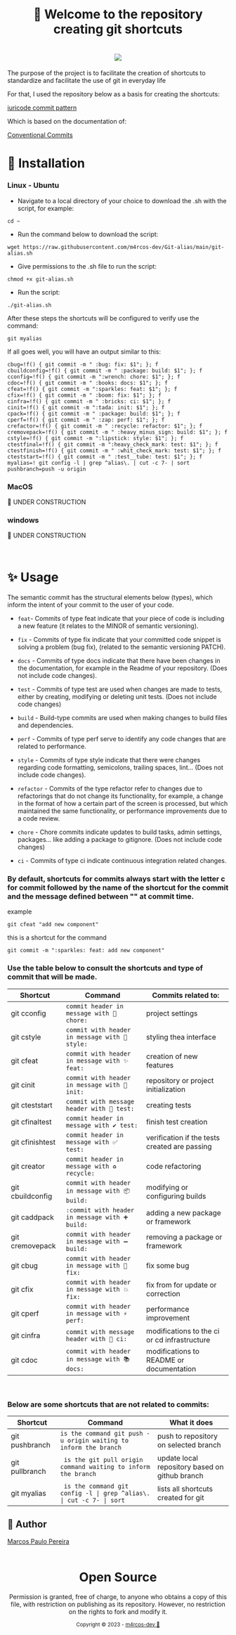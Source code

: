 <h1 align="center">🎉 Welcome to the repository creating git shortcuts </h1>

<h1 align="center">
   <img src="https://github.com/m4rcos-dev/FullStack-vehicle-catalog/assets/104791582/5001a8ce-1737-47b3-98aa-9933375e1a3a">
</h1>

<p>The purpose of the project is to facilitate the creation of shortcuts to standardize and facilitate the use of git in everyday life</p>
<p>For that, I used the repository below as a basis for creating the shortcuts:</p>

[iuricode commit pattern](https://github.com/iuricode/commit-patterns)

<p>Which is based on the documentation of:</p>

[Conventional Commits](https://www.conventionalcommits.org/en/v1.0.0/)

# 🔨 Installation

### Linux - Ubuntu

- Navigate to a local directory of your choice to download the .sh with the script, for example:

```
cd ~
```

- Run the command below to download the script:

```
wget https://raw.githubusercontent.com/m4rcos-dev/Git-alias/main/git-alias.sh
```

- Give permissions to the .sh file to run the script:

```
chmod +x git-alias.sh
```

- Run the script:

```
./git-alias.sh
```

After these steps the shortcuts will be configured to verify use the command:

```
git myalias
```

If all goes well, you will have an output similar to this:

```caddpack=!f() { git commit -m " :heavy_plus_sign: build: $1"; }; f
cbug=!f() { git commit -m " :bug: fix: $1"; }; f
cbuildconfig=!f() { git commit -m " :package: build: $1"; }; f
cconfig=!f() { git commit -m ":wrench: chore: $1"; }; f
cdoc=!f() { git commit -m " :books: docs: $1"; }; f
cfeat=!f() { git commit -m ":sparkles: feat: $1"; }; f
cfix=!f() { git commit -m " :boom: fix: $1"; }; f
cinfra=!f() { git commit -m " :bricks: ci: $1"; }; f
cinit=!f() { git commit -m ":tada: init: $1"; }; f
cpack=!f() { git commit -m " :package: build: $1"; }; f
cperf=!f() { git commit -m " :zap: perf: $1"; }; f
crefactor=!f() { git commit -m " :recycle: refactor: $1"; }; f
cremovepack=!f() { git commit -m " :heavy_minus_sign: build: $1"; }; f
cstyle=!f() { git commit -m ":lipstick: style: $1"; }; f
ctestfinal=!f() { git commit -m ":heavy_check_mark: test: $1"; }; f
ctestfinish=!f() { git commit -m " :whit_check_mark: test: $1"; }; f
cteststart=!f() { git commit -m " :test__tube: test: $1"; }; f
myalias=! git config -l | grep ^alias\. | cut -c 7- | sort
pushbranch=push -u origin
```

### MacOS

🚧 UNDER CONSTRUCTION

### windows

🚧 UNDER CONSTRUCTION

<br>

# ✨ Usage

The semantic commit has the structural elements below (types), which inform the intent of your commit to the user of your code.

- `feat`- Commits of type feat indicate that your piece of code is including a new feature (it relates to the MINOR of semantic versioning).

- `fix` - Commits of type fix indicate that your committed code snippet is solving a problem (bug fix), (related to the semantic versioning PATCH).

- `docs` - Commits of type docs indicate that there have been changes in the documentation, for example in the Readme of your repository. (Does not include code changes).

- `test` - Commits of type test are used when changes are made to tests, either by creating, modifying or deleting unit tests. (Does not include code changes)

- `build` - Build-type commits are used when making changes to build files and dependencies.

- `perf` - Commits of type perf serve to identify any code changes that are related to performance.

- `style` - Commits of type style indicate that there were changes regarding code formatting, semicolons, trailing spaces, lint... (Does not include code changes).

- `refactor` - Commits of the type refactor refer to changes due to refactorings that do not change its functionality, for example, a change in the format of how a certain part of the screen is processed, but which maintained the same functionality, or performance improvements due to a code review.

- `chore` - Chore commits indicate updates to build tasks, admin settings, packages... like adding a package to gitignore. (Does not include code changes)

- `ci` - Commits of type ci indicate continuous integration related changes.

### By default, shortcuts for commits always start with the letter c for commit followed by the name of the shortcut for the commit and the message defined between "" at commit time.

example

```
git cfeat "add new component"
```

this is a shortcut for the command

```
git commit -m ":sparkles: feat: add new component"
```

### Use the table below to consult the shortcuts and type of commit that will be made.

<table>
   <thead>
     <tr>
       <th>Shortcut</th>
       <th>Command</th>
       <th>Commits related to:</th>
     </tr>
   </thead>
  <tbody>
     <tr>
       <td>git cconfig</td>
       <td><code>commit header in message with 🔧 chore: </code></td>
       <td>project settings</td>
     </tr>
     <tr>
       <td>git cstyle</td>
       <td><code>commit with header in message with 💄 style:</code></td>
       <td> styling thea interface</td>
     </tr>
     <tr>
       <td>git cfeat</td>
       <td><code>commit with header in message with ✨ feat: </code></td>
       <td>creation of new features</td>
     </tr>
     <tr>
       <td>git cinit</td>
       <td><code>commit with header in message with 🎉 init: </code></td>
       <td>repository or project initialization</td>
     </tr>
     <tr>
       <td>git cteststart</td>
       <td><code>commit with message header with 🧪 test:</code></td>
       <td>creating tests</td>
     </tr>
     <tr>
       <td>git cfinaltest</td>
       <td><code>commit header in message with ✔️ test:</code></td>
       <td>finish test creation</td>
     </tr>
     <tr>
       <td>git cfinishtest</td>
       <td><code>commit header in message with ✅ test: </code></td>
       <td>verification if the tests created are passing</td>
     </tr>
     <tr>
       <td>git creator</td>
       <td><code>commit header in message with ♻️ recycle: </code></td>
       <td>code refactoring</td>
     </tr>
     <tr>
       <td>git cbuildconfig</td>
       <td><code>commit with header in message with 📦 build:</code></td>
       <td>modifying or configuring builds</td>
     </tr>
     <tr>
       <td>git caddpack</td>
       <td><code>:commit with header in message with ➕ build:</code></td>
       <td>adding a new package or framework</td>
     </tr>
     <tr>
       <td>git cremovepack</td>
       <td><code>commit with header in message with ➖ build:</code></td>
       <td>removing a package or framework</td>
     </tr>
     <tr>
       <td>git cbug</td>
       <td><code>commit with header in message with 🐛 fix:</code></td>
       <td>fix some bug</td>
     </tr>
     <tr>
       <td>git cfix</td>
       <td><code>commit with header in message with 💥 fix: </code></td>
       <td>fix from for update or correction</td>
     </tr>
     <tr>
       <td>git cperf</td>
       <td><code>commit with header in message with ⚡ perf: </code></td>
       <td>performance improvement</td>
     </tr>
     <tr>
       <td>git cinfra</td>
       <td><code>commit with message header with 🧱 ci:</code></td>
       <td>modifications to the ci or cd infrastructure</td>
     </tr>
     <tr>
       <td>git cdoc</td>
       <td><code>commit with header in message with 📚 docs: </code></td>
       <td>modifications to README or documentation</td>
     </tr>
   </tbody>
</table>

<br>

### Below are some shortcuts that are not related to commits:

<table>
   <thead>
     <tr>
       <th>Shortcut</th>
       <th>Command</th>
       <th>What it does</th>
     </tr>
   </thead>
  <tbody>
     <tr>
       <td>git pushbranch</td>
       <td><code>is the command git push -u origin waiting to inform the branch</code></td>
       <td>push to repository on selected branch</td>
     </tr>
     <tr>
       <td>git pullbranch</td>
       <td><code> is the git pull origin command waiting to inform the branch </code></td>
       <td>update local repository based on github branch</td>
     </tr>
     <tr>
       <td>git myalias</td>
       <td><code> is the command git config -l | grep ^alias\. | cut -c 7- | sort </code></td>
       <td>lists all shortcuts created for git</td>
     </tr>
   </tbody>
</table>

## 🧔 Author

<div class="badge-base LI-profile-badge" data-locale="en_US" data-size="medium" data-theme="dark" data-type="VERTICAL" data-vanity="dev-marcospaulo " data-version="v1"><a class="badge-base__link LI-simple-link" href="https://br.linkedin.com/in/dev-marcospaulo?trk=profile-badge">Marcos Paulo Pereira</a></div>

<div align="center">
   <br/>
     <div>
       <h1>Open Source</h1>
           <p>
       Permission is granted, free of charge, to anyone who obtains a copy of this file, with restriction on publishing as its repository. However, no restriction on the rights to fork and modify it.
     </p>
       <sub>Copyright © 2023 - <a href="https://github.com/m4rcos-dev">m4rcos-dev 💖</sub></a>
     </div>
     <br/>
</div>
